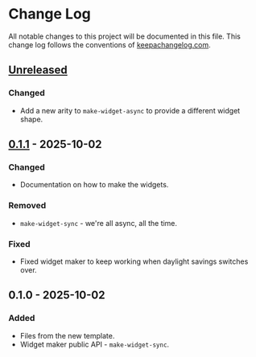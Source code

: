 # Change Log
All notable changes to this project will be documented in this file. This change log follows the conventions of [keepachangelog.com](http://keepachangelog.com/).

## [Unreleased]
### Changed
- Add a new arity to `make-widget-async` to provide a different widget shape.

## [0.1.1] - 2025-10-02
### Changed
- Documentation on how to make the widgets.

### Removed
- `make-widget-sync` - we're all async, all the time.

### Fixed
- Fixed widget maker to keep working when daylight savings switches over.

## 0.1.0 - 2025-10-02
### Added
- Files from the new template.
- Widget maker public API - `make-widget-sync`.

[Unreleased]: https://sourcehost.site/your-name/eboshi/compare/0.1.1...HEAD
[0.1.1]: https://sourcehost.site/your-name/eboshi/compare/0.1.0...0.1.1
